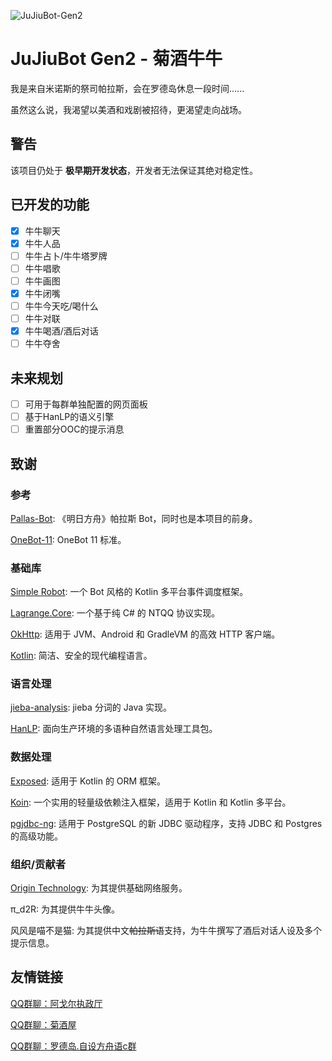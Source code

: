 ![JuJiuBot-Gen2](https://socialify.git.ci/MicIsHere/JuJiuBot-Gen2/image?custom_description=%E4%BD%BF%E7%94%A8+Kotlin+%E7%BC%96%E5%86%99%E7%9A%84%E7%AC%AC%E4%BA%8C%E4%BB%A3%E8%8F%8A%E9%85%92%E7%89%9B%E7%89%9B%EF%BC%8C%E9%AB%98%E6%80%A7%E8%83%BD%E3%80%81%E9%AB%98%E5%8F%AF%E9%9D%A0%E6%80%A7%E3%80%82%0A%E6%BA%90%E4%BA%8E+Pallas-Bot%E3%80%82&description=1&language=1&name=1&owner=1&pattern=Plus&theme=Light)

# JuJiuBot Gen2 - 菊酒牛牛
我是来自米诺斯的祭司帕拉斯，会在罗德岛休息一段时间......

虽然这么说，我渴望以美酒和戏剧被招待，更渴望走向战场。

## 警告
该项目仍处于 **极早期开发状态**，开发者无法保证其绝对稳定性。

## 已开发的功能
- [x] 牛牛聊天
- [x] 牛牛人品
- [ ] 牛牛占卜/牛牛塔罗牌
- [ ] 牛牛唱歌
- [ ] 牛牛画图
- [x] 牛牛闭嘴
- [ ] 牛牛今天吃/喝什么
- [ ] 牛牛对联
- [x] 牛牛喝酒/酒后对话
- [ ] 牛牛夺舍

## 未来规划
- [ ] 可用于每群单独配置的网页面板
- [ ] 基于HanLP的语义引擎
- [ ] 重置部分OOC的提示消息

## 致谢

### 参考
[Pallas-Bot](https://github.com/MistEO/Pallas-Bot): 《明日方舟》帕拉斯 Bot，同时也是本项目的前身。

[OneBot-11](https://github.com/botuniverse/onebot-11): OneBot 11 标准。

### 基础库
[Simple Robot](https://github.com/simple-robot/simpler-robot): 一个 Bot 风格的 Kotlin 多平台事件调度框架。

[Lagrange.Core](https://github.com/LagrangeDev/Lagrange.Core): 一个基于纯 C# 的 NTQQ 协议实现。

[OkHttp](https://github.com/ktorio/ktor): 适用于 JVM、Android 和 GradleVM 的高效 HTTP 客户端。

[Kotlin](https://github.com/JetBrains/kotlin): 简洁、安全的现代编程语言。

### 语言处理
[jieba-analysis](https://github.com/huaban/jieba-analysis): jieba 分词的 Java 实现。

[HanLP](https://github.com/hankcs/HanLP): 面向生产环境的多语种自然语言处理工具包。

### 数据处理
[Exposed](https://github.com/JetBrains/Exposed): 适用于 Kotlin 的 ORM 框架。

[Koin](https://github.com/InsertKoinIO/koin): 一个实用的轻量级依赖注入框架，适用于 Kotlin 和 Kotlin 多平台。

[pgjdbc-ng](https://github.com/impossibl/pgjdbc-ng/): 适用于 PostgreSQL 的新 JDBC 驱动程序，支持 JDBC 和 Postgres 的高级功能。

### 组织/贡献者
[Origin Technology](https://github.com/Origin-Technology): 为其提供基础网络服务。

π_d2R: 为其提供牛牛头像。

风风是喵不是猫: 为其提供中文~~帕拉斯语~~支持，为牛牛撰写了酒后对话人设及多个提示信息。

## 友情链接
[QQ群聊：阿戈尔执政厅](http://qm.qq.com/cgi-bin/qm/qr?_wv=1027&k=mUOOO_GjsS6naYrj5A-M-Qn9L98u7IBA&authKey=T1pEscv8DX60gCfwC0KUDKTsrO%2FJXXi0ygD46xhm7dp2rtxVrRFGlaSVCzQv8Wh6&noverify=0&group_code=801789472)

[QQ群聊：菊酒屋](http://qm.qq.com/cgi-bin/qm/qr?_wv=1027&k=7dIESfgoVwgc4MMcN0ZMveHxdRAqC0k6&authKey=fAcXmfNAxGbS%2FyiDcLTNT8Opd0o0VPg1hDuVCrSBpTZmpT%2Fk7RULsJwM0H1eHG%2F9&noverify=0&group_code=248249482)

[QQ群聊：罗德岛.自设方舟语c群](http://qm.qq.com/cgi-bin/qm/qr?_wv=1027&k=PhXz9_d6E3RuW9q9oJaeDej0m2dIniuj&authKey=OBOTHxJ7ccL%2Bpq9Bgb%2ByPszYM2taVYGTa2Rgze7bVXs7wj45hJ7hnbNxBGxvD%2BIL&noverify=0&group_code=628834868)